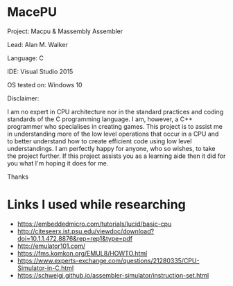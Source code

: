 # MacePU

Project: Macpu & Massembly Assembler 


Lead: Alan M. Walker


Language: C 


IDE: Visual Studio 2015


OS tested on: Windows 10 


Disclaimer: 


I am no expert in CPU architecture nor in the standard practices and coding standards of the C programming language. I am, however, a C++ programmer who specialises in creating games.
This project is to assist me in understanding more of the low level operations that occur in a CPU and to better understand how to create efficient code using low level understandings. 
I am perfectly happy for anyone, who so wishes, to take the project further. If this project assists you as a learning aide then it did for you what I'm hoping it does for me. 


Thanks 


# Links I used while researching
- https://embeddedmicro.com/tutorials/lucid/basic-cpu
- http://citeseerx.ist.psu.edu/viewdoc/download?doi=10.1.1.472.8876&rep=rep1&type=pdf
- http://emulator101.com/
- https://fms.komkon.org/EMUL8/HOWTO.html
- https://www.experts-exchange.com/questions/21280335/CPU-Simulator-in-C.html
- https://schweigi.github.io/assembler-simulator/instruction-set.html